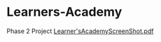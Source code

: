 # Learners-Academy
Phase 2 Project
[Learner'sAcademyScreenShot.pdf](https://github.com/revathyjfsd/Learners-Academy/files/10137982/Learner.sAcademyScreenShot.pdf)
